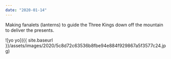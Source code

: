 ```yaml
---
date: "2020-01-14"
---
```


Making fanalets (lanterns) to guide the Three Kings down off the mountain to deliver the presents.

![yo yo]({{ site.baseurl }}/assets/images/2020/5c8d72c63536b8fbe94e884f929867a5f3577c24.jpg)
